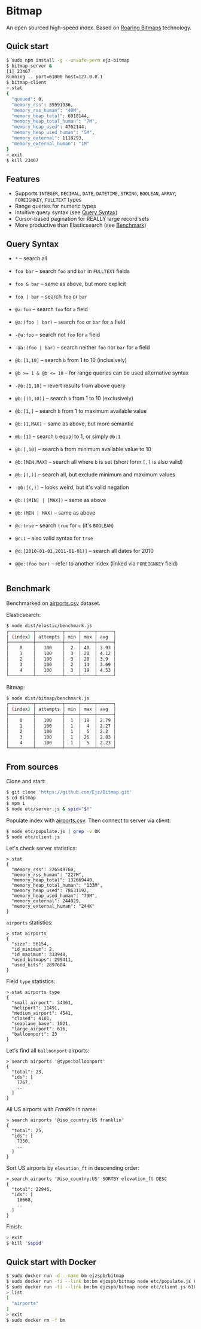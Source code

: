 # Bitmap

An open sourced high-speed index. Based on [Roaring Bitmaps](https://roaringbitmap.org/) technology.

## Quick start

```bash
$ sudo npm install -g --unsafe-perm ejz-bitmap
$ bitmap-server &
[1] 23467
Running .. port=61000 host=127.0.0.1
$ bitmap-client
> stat
{
  "queued": 0,
  "memory_rss": 39591936,
  "memory_rss_human": "40M",
  "memory_heap_total": 6918144,
  "memory_heap_total_human": "7M",
  "memory_heap_used": 4762144,
  "memory_heap_used_human": "5M",
  "memory_external": 1118293,
  "memory_external_human": "1M"
}
> exit
$ kill 23467
```

## Features

- Supports `INTEGER`, `DECIMAL`, `DATE`, `DATETIME`, `STRING`, `BOOLEAN`, `ARRAY`, `FOREIGNKEY`, `FULLTEXT` types
- Range queries for numeric types
- Intuitive query syntax (see [Query Syntax](#query-syntax))
- Cursor-based pagination for REALLY large record sets
- More productive than Elasticsearch (see [Benchmark](#benchmark))

## Query Syntax

* `*` &ndash; search all<br><br>
* `foo bar` &ndash; search `foo` and `bar` in `FULLTEXT` fields<br><br>
* `foo & bar` &ndash; same as above, but more explicit<br><br>
* `foo | bar` &ndash; search `foo` or `bar`<br><br>
* `@a:foo` &ndash; search `foo` for `a` field<br><br>
* `@a:(foo | bar)` &ndash; search `foo` or `bar` for `a` field<br><br>
* `-@a:foo` &ndash; search not `foo` for `a` field<br><br>
* `-@a:(foo | bar)` &ndash; search neither `foo` nor `bar` for `a` field<br><br>
* `@b:[1,10]` &ndash; search `b` from 1 to 10 (inclusively)<br><br>
* `@b >= 1 & @b <= 10` &ndash; for range queries can be used alternative syntax<br><br>
* `-@b:[1,10]` &ndash; revert results from above query<br><br>
* `@b:[(1,10)]` &ndash; search `b` from 1 to 10 (exclusively)<br><br>
* `@b:[1,]` &ndash; search `b` from 1 to maximum available value<br><br>
* `@b:[1,MAX]` &ndash; same as above, but more semantic<br><br>
* `@b:[1]` &ndash; search `b` equal to 1, or simply `@b:1`<br><br>
* `@b:[,10]` &ndash; search `b` from minimum available value to 10<br><br>
* `@b:[MIN,MAX]` &ndash; search all where `b` is set (short form `[,]` is also valid)<br><br>
* `@b:[(,)]` &ndash; search all, but exclude minimum and maximum values<br><br>
* `-@b:[(,)]` &ndash; looks weird, but it's valid negation<br><br>
* `@b:([MIN] | [MAX])` &ndash; same as above<br><br>
* `@b:(MIN | MAX)` &ndash; same as above<br><br>
* `@c:true` &ndash; search `true` for `c` (it's `BOOLEAN`)<br><br>
* `@c:1` &ndash; also valid syntax for `true`<br><br>
* `@d:[2010-01-01,2011-01-01)]` &ndash; search all dates for 2010<br><br>
* `@@e:(foo bar)` &ndash; refer to another index (linked via `FOREIGNKEY` field)<br><br>

## Benchmark

Benchmarked on [airports.csv](etc/airports.csv) dataset.

Elasticsearch:

```bash
$ node dist/elastic/benchmark.js 
┌─────────┬──────────┬─────┬─────┬──────┐
│ (index) │ attempts │ min │ max │ avg  │
├─────────┼──────────┼─────┼─────┼──────┤
│    0    │   100    │  2  │ 40  │ 3.93 │
│    1    │   100    │  3  │ 20  │ 4.12 │
│    2    │   100    │  3  │ 20  │ 3.9  │
│    3    │   100    │  2  │ 14  │ 3.69 │
│    4    │   100    │  3  │ 19  │ 4.53 │
└─────────┴──────────┴─────┴─────┴──────┘
```

Bitmap:

```bash
$ node dist/bitmap/benchmark.js 
┌─────────┬──────────┬─────┬─────┬──────┐
│ (index) │ attempts │ min │ max │ avg  │
├─────────┼──────────┼─────┼─────┼──────┤
│    0    │   100    │  1  │ 18  │ 2.79 │
│    1    │   100    │  1  │  4  │ 2.27 │
│    2    │   100    │  1  │  5  │ 2.2  │
│    3    │   100    │  1  │ 26  │ 2.83 │
│    4    │   100    │  1  │  5  │ 2.23 │
└─────────┴──────────┴─────┴─────┴──────┘
```

## From sources

Clone and start:

```bash
$ git clone 'https://github.com/Ejz/Bitmap.git'
$ cd Bitmap
$ npm i
$ node etc/server.js & spid="$!"
```

Populate index with [airports.csv](https://ourairports.com/data/airports.csv). Then connect to server via client:

```bash
$ node etc/populate.js | grep -v OK
$ node etc/client.js
```

Let's check server statistics:

```
> stat
{
  "memory_rss": 226549760,
  "memory_rss_human": "227M",
  "memory_heap_total": 132669440,
  "memory_heap_total_human": "133M",
  "memory_heap_used": 78631192,
  "memory_heap_used_human": "79M",
  "memory_external": 244029,
  "memory_external_human": "244K"
}
```

`airports` statistics:

```
> stat airports
{
  "size": 56154,
  "id_minimum": 2,
  "id_maximum": 333948,
  "used_bitmaps": 299411,
  "used_bits": 2897604
}
```

Field `type` statistics:

```
> stat airports type
{
  "small_airport": 34361,
  "heliport": 11491,
  "medium_airport": 4541,
  "closed": 4101,
  "seaplane_base": 1021,
  "large_airport": 616,
  "balloonport": 23
}
```

Let's find all `balloonport` airports:

```
> search airports '@type:balloonport'
{
  "total": 23,
  "ids": [
    7767,
    ..
  ]
}
```

All US airports with _Franklin_ in name:

```
> search airports '@iso_country:US franklin'
{
  "total": 25,
  "ids": [
    7350,
    ..
  ]
}
```

Sort US airports by `elevation_ft` in descending order:

```
> search airports '@iso_country:US' SORTBY elevation_ft DESC
{
  "total": 22946,
  "ids": [
    16668,
    ..
  ]
}
```

Finish:

```bash
> exit
$ kill "$spid"
```

## Quick start with Docker

```bash
$ sudo docker run -d --name bm ejzspb/bitmap
$ sudo docker run -ti --link bm:bm ejzspb/bitmap node etc/populate.js 61000 bm
$ sudo docker run -ti --link bm:bm ejzspb/bitmap node etc/client.js 61000 bm
> list
[
  "airports"
]
> exit
$ sudo docker rm -f bm
```


